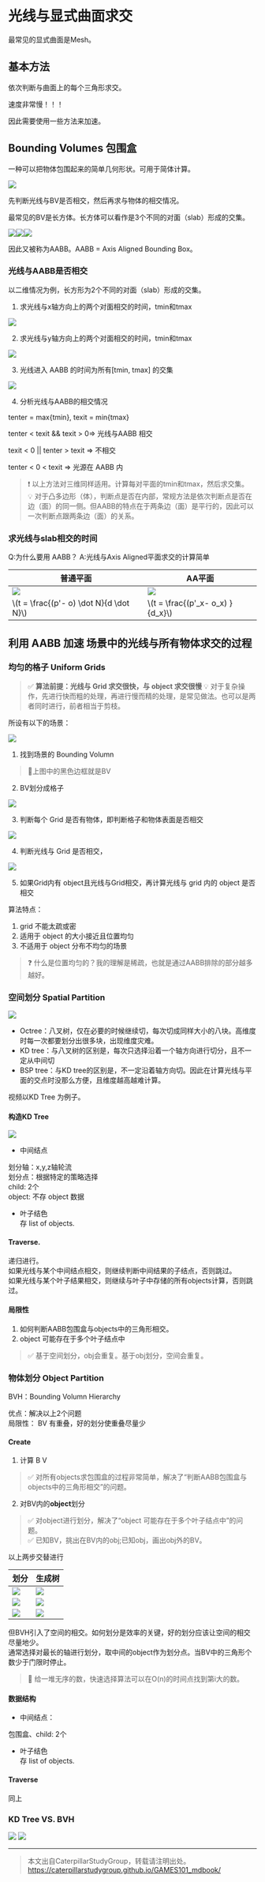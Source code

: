 # 光线与显式曲面求交

最常见的显式曲面是Mesh。

## 基本方法

依次判断与曲面上的每个三角形求交。

速度非常慢！！！

因此需要使用一些方法来加速。

## Bounding Volumes 包围盒 

一种可以把物体包围起来的简单几何形状。可用于简体计算。

![](../assets/91.PNG)  

先判断光线与BV是否相交，然后再求与物体的相交情况。

最常见的BV是长方体。长方体可以看作是3个不同的对面（slab）形成的交集。

![](../assets/92.PNG)![](../assets/93.PNG)![](../assets/94.PNG)  

因此又被称为AABB。AABB = Axis Aligned Bounding Box。

### 光线与AABB是否相交

以二维情况为例，长方形为2个不同的对面（slab）形成的交集。 

1. 求光线与x轴方向上的两个对面相交的时间，tmin和tmax

![](../assets/17.PNG)  

2. 求光线与y轴方向上的两个对面相交的时间，tmin和tmax

![](../assets/95.PNG)  

3. 光线进入 AABB 的时间为所有[tmin, tmax] 的交集

![](../assets/96.PNG)  

4. 分析光线与AABB的相交情况

tenter = max{tmin}, texit = min{tmax}  

tenter < texit && texit > 0⇒ 光线与AABB 相交

texit < 0 || tenter > texit ⇒ 不相交

tenter < 0 < texit ⇒ 光源在 AABB 内

> &#x2757; 以上方法对三维同样适用。计算每对平面的tmin和tmax，然后求交集。  
> &#x1F4A1; 对于凸多边形（体），判断点是否在内部，常规方法是依次判断点是否在边（面）的同一侧。但AABB的特点在于两条边（面）是平行的，因此可以一次判断点跟两条边（面）的关系。  

### 求光线与slab相交的时间

Q:为什么要用 AABB？
A:光线与Axis Aligned平面求交的计算简单

|普通平面|AA平面|
|---|---|
|![](../assets/97.PNG)|![](../assets/98.PNG)|
|\\(t = \frac{(p'- o) \dot N}{d \dot N}\\)|\\(t = \frac{(p'_x- o_x) }{d_x}\\)|

## 利用 AABB 加速 场景中的光线与所有物体求交的过程

### 均匀的格子 Uniform Grids  

> &#x2705; **算法前提：光线与 Grid 求交很快，与 object 求交很慢**
> &#x1F4A1; 对于复杂操作，先进行快而粗的处理，再进行慢而精的处理，是常见做法。也可以是两者同时进行，前者相当于剪枝。  

所设有以下的场景：

![](../assets/99.PNG)

1. 找到场景的 Bounding Volumn  

> &#x1F4CC;上图中的黑色边框就是BV

2. BV划分成格子

![](../assets/100.PNG)

3. 判断每个 Grid 是否有物体，即判断格子和物体表面是否相交

![](../assets/101.PNG)

4. 判断光线与 Grid 是否相交，

![](../assets/102.PNG)

5. 如果Grid内有 object且光线与Grid相交，再计算光线与 grid 内的 object 是否相交

算法特点：
1. grid 不能太疏或密
2. 适用于 object 的大小接近且位置均匀
3. 不适用于 object 分布不均匀的场景

> &#x2753; 什么是位置均匀的？我的理解是稀疏，也就是通过AABB排除的部分越多越好。  

### 空间划分 Spatial Partition

![](../assets/103.PNG)

- Octree：八叉树，仅在必要的时候继续切，每次切成同样大小的八块。高维度时每一次都要划分出很多块，出现维度灾难。  
- KD tree：与八叉树的区别是，每次只选择沿着一个轴方向进行切分，且不一定从中间切
- BSP tree：与KD tree的区别是，不一定沿着轴方向切。因此在计算光线与平面的交点时没那么方便，且维度越高越难计算。  

视频以KD Tree 为例子。

#### 构造KD Tree

![](../assets/104.PNG)

- 中间结点

划分轴：x,y,z轴轮流  
划分点：根据特定的策略选择  
child: 2个  
object: 不存 object 数据

- 叶子结色  
 存 list of objects.

#### Traverse.

递归进行。  
如果光线与某个中间结点相交，则继续判断中间结果的子结点，否则跳过。  
如果光线与某个叶子结果相交，则继续与叶子中存储的所有objects计算，否则跳过。

#### 局限性

1. 如何判断AABB包围盒与objects中的三角形相交。
2. object 可能存在于多个叶子结点中

> &#x2705; 基于空间划分，obj会重复。基于obj划分，空间会重复。  

### 物体划分 Object Partition

BVH：Bounding Volumn Hierarchy  

优点：解决以上2个问题  
局限性： BV 有重叠，好的划分使重叠尽量少

#### Create

1. 计算 B V
   
> &#x2705; 对所有objects求包围盒的过程非常简单，解决了“判断AABB包围盒与objects中的三角形相交”的问题。

2. 对BV内的**object**划分

> &#x2705; 对object进行划分，解决了“object 可能存在于多个叶子结点中”的问题。  
> &#x2705; 已知BV，挑出在BV内的obj;已知obj，画出obj外的BV。  

以上两步交替进行

|划分|生成树|
|---|---|
|![](../assets/105.PNG)|![](../assets/107.PNG)|
|![](../assets/106.PNG)|![](../assets/108.PNG)|
|![](../assets/109.PNG)|![](../assets/110.PNG)|

但BVH引入了空间的相交。如何划分是效率的关键，好的划分应该让空间的相交尽量地少。  
通常选择对最长的轴进行划分，取中间的object作为划分点。当BV中的三角形个数少于门限时停止。  

> &#x1F50E; 给一堆无序的数，快速选择算法可以在O(n)的时间点找到第i大的数。  

#### 数据结构

- 中间结点：

包围盒、child: 2个  

- 叶子结色  
 存 list of objects.

#### Traverse

同上

### KD Tree VS. BVH  

![](../assets/111.PNG)
![](../assets/112.PNG)

------------------------------

> 本文出自CaterpillarStudyGroup，转载请注明出处。  
> https://caterpillarstudygroup.github.io/GAMES101_mdbook/